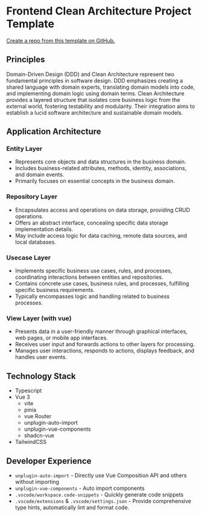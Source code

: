 # Frontend Clean Architecture Project Template

[Create a repo from this template on GitHub.](https://github.com/copofe/frontend-clean-architecture/generate)

## Principles

Domain-Driven Design (DDD) and Clean Architecture represent two fundamental principles in software design. DDD emphasizes creating a shared language with domain experts, translating domain models into code, and implementing domain logic using domain terms. Clean Architecture provides a layered structure that isolates core business logic from the external world, fostering testability and modularity. Their integration aims to establish a lucid software architecture and sustainable domain models.

## Application Architecture

### Entity Layer

- Represents core objects and data structures in the business domain.
- Includes business-related attributes, methods, identity, associations, and domain events.
- Primarily focuses on essential concepts in the business domain.

### Repository Layer

- Encapsulates access and operations on data storage, providing CRUD operations.
- Offers an abstract interface, concealing specific data storage implementation details.
- May include access logic for data caching, remote data sources, and local databases.

### Usecase Layer

- Implements specific business use cases, rules, and processes, coordinating interactions between entities and repositories.
- Contains concrete use cases, business rules, and processes, fulfilling specific business requirements.
- Typically encompasses logic and handling related to business processes.

### View Layer (with vue)

- Presents data in a user-friendly manner through graphical interfaces, web pages, or mobile app interfaces.
- Receives user input and forwards actions to other layers for processing.
- Manages user interactions, responds to actions, displays feedback, and handles user events.

## Technology Stack

- Typescript
- Vue 3
  - vite
  - pinia
  - vue Router
  - unplugin-auto-import
  - unplugin-vue-components
  - shadcn-vue
- TailwindCSS

## Developer Experience

- `unplugin-auto-import` - Directly use Vue Composition API and others without importing
- `unplugin-vue-components` - Auto import components
- `.vscode/workspace.code-snippets` - Quickly generate code snippets
- `.vscode/extensions` & `.vscode/settings.json` - Provide comprehensive type hints, automatically lint and format code.
